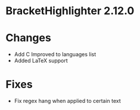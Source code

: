 # BracketHighlighter 2.12.0

# Changes

- Add C Improved to languages list
- Added LaTeX support

# Fixes

- Fix regex hang when applied to certain text
